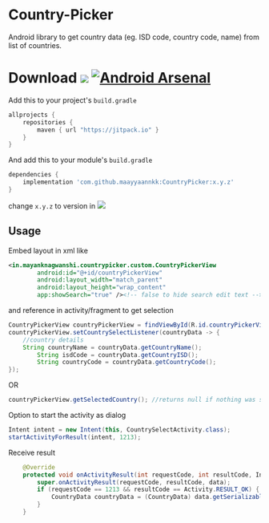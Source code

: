 # Country-Picker
Android library to get country data (eg. ISD code, country code, name) from list of countries.

# Download [![](https://jitpack.io/v/maayyaannkk/CountryPicker.svg)](https://jitpack.io/#maayyaannkk/CountryPicker) [![Android Arsenal]( https://img.shields.io/badge/Android%20Arsenal-CountryPicker-green.svg?style=flat )]( https://android-arsenal.com/details/1/7717 )

Add this to your project's `build.gradle`

```groovy
allprojects {
    repositories {
        maven { url "https://jitpack.io" }
    }
}
```

And add this to your module's `build.gradle` 

```groovy
dependencies {
	implementation 'com.github.maayyaannkk:CountryPicker:x.y.z'
}
```

change `x.y.z` to version in [![](https://jitpack.io/v/maayyaannkk/CountryPicker.svg)](https://jitpack.io/#maayyaannkk/CountryPicker)

## Usage
Embed layout in xml like
```xml
<in.mayanknagwanshi.countrypicker.custom.CountryPickerView
        android:id="@+id/countryPickerView"
        android:layout_width="match_parent"
        android:layout_height="wrap_content"
        app:showSearch="true" /><!-- false to hide search edit text -->
```
and reference in activity/fragment to get selection
```java
CountryPickerView countryPickerView = findViewById(R.id.countryPickerView);
countryPickerView.setCountrySelectListener(countryData -> {
	//country details
	String countryName = countryData.getCountryName();
        String isdCode = countryData.getCountryISD();
        String countryCode = countryData.getCountryCode();
});
```
OR
```java
countryPickerView.getSelectedCountry(); //returns null if nothing was selected
```

Option to start the activity as dialog
```java
Intent intent = new Intent(this, CountrySelectActivity.class);
startActivityForResult(intent, 1213);
```
Receive result
```java
    @Override
    protected void onActivityResult(int requestCode, int resultCode, Intent data) {
        super.onActivityResult(requestCode, resultCode, data);
        if (requestCode == 1213 && resultCode == Activity.RESULT_OK) {
            CountryData countryData = (CountryData) data.getSerializableExtra(CountrySelectActivity.RESULT_COUNTRY_DATA);           
        }
    }
```
